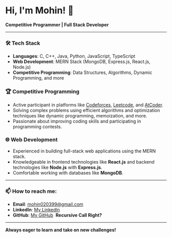 # Hi, I'm Mohin! 👋

**Competitive Programmer | Full Stack Developer**

---

### 🛠 Tech Stack

- **Languages**: C, C++, Java, Python, JavaScript, TypeScript
- **Web Development**: MERN Stack (MongoDB, Express.js, React.js, Node.js)
- **Competitive Programming**: Data Structures, Algorithms, Dynamic Programming, and more

### 🏆 Competitive Programming

- Active participant in platforms like [Codeforces](https://codeforces.com/profile/MOHIN.CF), [Leetcode](https://leetcode.com/u/MOHIN_99/), and [AtCoder](https://atcoder.jp/).
- Solving complex problems using efficient algorithms and optimization techniques like dynamic programming, memoization, and more.
- Passionate about improving coding skills and participating in programming contests.

### 🌐 Web Development

- Experienced in building full-stack web applications using the MERN stack.
- Knowledgeable in frontend technologies like **React.js** and backend technologies like **Node.js** with **Express.js**.
- Comfortable working with databases like **MongoDB**.

---

### 📫 How to reach me:

- **Email**: mohin020399@gmail.com
- **LinkedIn**: [My LinkedIn](https://linkedin.com/in/)
- **GitHub**: [My GitHub](https://github.com/Eklas-Mohin)&nbsp;&nbsp;**Recursive Call Right?**

---

**Always eager to learn and take on new challenges!**
